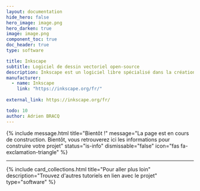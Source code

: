 ```yaml
---
layout: documentation
hide_hero: false
hero_image: image.png
hero_darken: true
image: image.png
component_toc: true
doc_header: true
type: software

title: Inkscape
subtitle: Logiciel de dessin vectoriel open-source
description: Inkscape est un logiciel libre spécialisé dans la création et l'édition de graphiques vectoriels, permettant de concevoir des illustrations, logos, diagrammes et autres visuels avec précision et flexibilité, grâce à des outils de dessin professionnels.
manufacturer:
  - name: Inkscape
    link: "https://inkscape.org/fr/"
    
external_link: https://inkscape.org/fr/

todo: 10
author: Adrien BRACQ
---
```



{% include message.html title="Bientôt !" message="La page est en cours de construction. Bientôt, vous retrouverez ici les informations pour construire votre projet"
status="is-info" dismissable="false" icon="fas fa-exclamation-triangle" %}

---

{%
  include card_collections.html
  title="Pour aller plus loin"
  description="Trouvez d'autres tutoriels en lien avec le projet"
  type="software"
%}